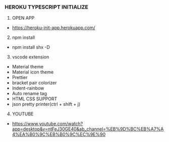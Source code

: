 ### HEROKU TYPESCRIPT INITIALIZE

1. OPEN APP
- https://heroku-init-app.herokuapp.com/

2. npm install
- npm install shx -D

3. vscode extension
- Material theme
- Material icon theme
- Prettier
- bracket pair colorizer
- Indent-rainbow
- Auto rename tag
- HTML CSS SUPPORT
- json pretty printer(ctrl + shift + j)

4. YOUTUBE
- https://www.youtube.com/watch?app=desktop&v=ntFeJ30GE40&ab_channel=%EB%9D%BC%EB%A7%A4%EA%B0%9C%EB%B0%9C%EC%9E%90